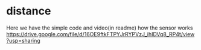 # distance
Here we have the simple code and video(in readme) how the sensor works
https://drive.google.com/file/d/16OE9ftkFTPYJrRYPVzJ_ihIDVq8_RP4t/view?usp=sharing

